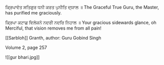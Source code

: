 ਕ੍ਰਿਪਾਵੰਤ ਸਤਿਗੁਰ ਧਨੀ ਕਰਤ ਪੁਨੀਤਿ ਦ੍ਯਾਲ ॥
The Graceful True Guru, the Master,
has purified me graciously.

ਕ੍ਰਿਪਾ ਕਟਾਛ ਵਿਲੋਕਨੋ ਨਦਰੀ ਨਦਰਿ ਨਿਹਾਲ ॥
Your gracious sidewards glance,
oh Merciful, that vision removes me from all pain!

[[Sarbloh]] Granth, author: Guru Gobind Singh

Volume 2, page 257

![[gur bhari.jpg]]